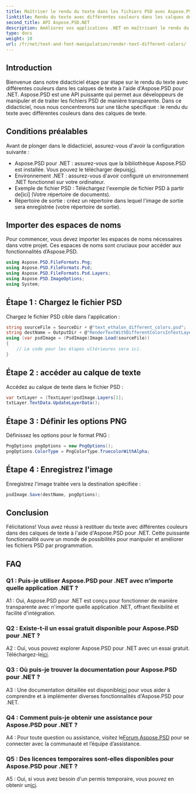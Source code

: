 ```yaml
---
title: Maîtriser le rendu du texte dans les fichiers PSD avec Aspose.PSD pour .NET
linktitle: Rendu du texte avec différentes couleurs dans les calques de texte
second_title: API Aspose.PSD.NET
description: Améliorez vos applications .NET en maîtrisant le rendu du texte avec diverses couleurs dans les fichiers PSD à l'aide d'Aspose.PSD. Élevez vos capacités de conception sans effort.
type: docs
weight: 10
url: /fr/net/text-and-font-manipulation/render-text-different-colors/
---
```

## Introduction
Bienvenue dans notre didacticiel étape par étape sur le rendu du texte avec différentes couleurs dans les calques de texte à l'aide d'Aspose.PSD pour .NET. Aspose.PSD est une API puissante qui permet aux développeurs de manipuler et de traiter les fichiers PSD de manière transparente. Dans ce didacticiel, nous nous concentrerons sur une tâche spécifique : le rendu du texte avec différentes couleurs dans des calques de texte.
## Conditions préalables
Avant de plonger dans le didacticiel, assurez-vous d'avoir la configuration suivante :
-  Aspose.PSD pour .NET : assurez-vous que la bibliothèque Aspose.PSD est installée. Vous pouvez le télécharger depuis[ici](https://releases.aspose.com/psd/net/).
- Environnement .NET : assurez-vous d'avoir configuré un environnement .NET fonctionnel sur votre ordinateur.
-  Exemple de fichier PSD : Téléchargez l'exemple de fichier PSD à partir de[ici] (Votre répertoire de documents).
- Répertoire de sortie : créez un répertoire dans lequel l'image de sortie sera enregistrée (votre répertoire de sortie).
## Importer des espaces de noms
Pour commencer, vous devez importer les espaces de noms nécessaires dans votre projet. Ces espaces de noms sont cruciaux pour accéder aux fonctionnalités d’Aspose.PSD.
```csharp
using Aspose.PSD.FileFormats.Png;
using Aspose.PSD.FileFormats.Psd;
using Aspose.PSD.FileFormats.Psd.Layers;
using Aspose.PSD.ImageOptions;
using System;
```
## Étape 1 : Chargez le fichier PSD
Chargez le fichier PSD cible dans l'application :
```csharp
string sourceFile = SourceDir + @"text_ethalon_different_colors.psd";
string destName = OutputDir + @"RenderTextWithDifferentColorsInTextLayer_out.png";
using (var psdImage = (PsdImage)Image.Load(sourceFile))
{
    // Le code pour les étapes ultérieures sera ici.
}
```
## Étape 2 : accéder au calque de texte
Accédez au calque de texte dans le fichier PSD :
```csharp
var txtLayer = (TextLayer)psdImage.Layers[1];
txtLayer.TextData.UpdateLayerData();
```
## Étape 3 : Définir les options PNG
Définissez les options pour le format PNG :
```csharp
PngOptions pngOptions = new PngOptions();
pngOptions.ColorType = PngColorType.TruecolorWithAlpha;
```
## Étape 4 : Enregistrez l'image
Enregistrez l'image traitée vers la destination spécifiée :
```csharp
psdImage.Save(destName, pngOptions);
```
## Conclusion

Félicitations! Vous avez réussi à restituer du texte avec différentes couleurs dans des calques de texte à l'aide d'Aspose.PSD pour .NET. Cette puissante fonctionnalité ouvre un monde de possibilités pour manipuler et améliorer les fichiers PSD par programmation.

## FAQ

### Q1 : Puis-je utiliser Aspose.PSD pour .NET avec n’importe quelle application .NET ?

A1 : Oui, Aspose.PSD pour .NET est conçu pour fonctionner de manière transparente avec n'importe quelle application .NET, offrant flexibilité et facilité d'intégration.

### Q2 : Existe-t-il un essai gratuit disponible pour Aspose.PSD pour .NET ?

 A2 : Oui, vous pouvez explorer Aspose.PSD pour .NET avec un essai gratuit. Téléchargez-le[ici](https://releases.aspose.com/).

### Q3 : Où puis-je trouver la documentation pour Aspose.PSD pour .NET ?

 A3 : Une documentation détaillée est disponible[ici](https://reference.aspose.com/psd/net/) pour vous aider à comprendre et à implémenter diverses fonctionnalités d'Aspose.PSD pour .NET.

### Q4 : Comment puis-je obtenir une assistance pour Aspose.PSD pour .NET ?

 A4 : Pour toute question ou assistance, visitez le[Forum Aspose.PSD](https://forum.aspose.com/c/psd/34) pour se connecter avec la communauté et l’équipe d’assistance.

### Q5 : Des licences temporaires sont-elles disponibles pour Aspose.PSD pour .NET ?

 A5 : Oui, si vous avez besoin d'un permis temporaire, vous pouvez en obtenir un[ici](https://purchase.aspose.com/temporary-license/).